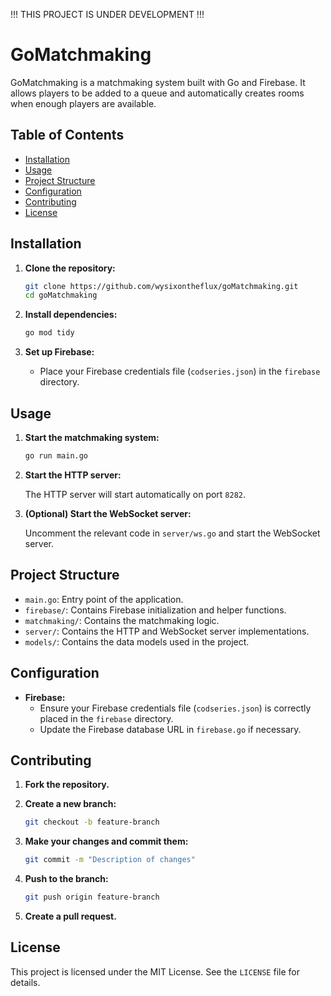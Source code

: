 !!!  THIS PROJECT IS UNDER DEVELOPMENT !!!

# GoMatchmaking

GoMatchmaking is a matchmaking system built with Go and Firebase. It allows players to be added to a queue and automatically creates rooms when enough players are available.

## Table of Contents

- [Installation](#installation)
- [Usage](#usage)
- [Project Structure](#project-structure)
- [Configuration](#configuration)
- [Contributing](#contributing)
- [License](#license)

## Installation

1. **Clone the repository:**

    ```sh
    git clone https://github.com/wysixontheflux/goMatchmaking.git
    cd goMatchmaking
    ```

2. **Install dependencies:**

    ```sh
    go mod tidy
    ```

3. **Set up Firebase:**

    - Place your Firebase credentials file (`codseries.json`) in the `firebase` directory.

## Usage

1. **Start the matchmaking system:**

    ```sh
    go run main.go
    ```

2. **Start the HTTP server:**

   The HTTP server will start automatically on port `8282`.

3. **(Optional) Start the WebSocket server:**

   Uncomment the relevant code in `server/ws.go` and start the WebSocket server.

## Project Structure

- `main.go`: Entry point of the application.
- `firebase/`: Contains Firebase initialization and helper functions.
- `matchmaking/`: Contains the matchmaking logic.
- `server/`: Contains the HTTP and WebSocket server implementations.
- `models/`: Contains the data models used in the project.

## Configuration

- **Firebase:**
    - Ensure your Firebase credentials file (`codseries.json`) is correctly placed in the `firebase` directory.
    - Update the Firebase database URL in `firebase.go` if necessary.

## Contributing

1. **Fork the repository.**
2. **Create a new branch:**

    ```sh
    git checkout -b feature-branch
    ```

3. **Make your changes and commit them:**

    ```sh
    git commit -m "Description of changes"
    ```

4. **Push to the branch:**

    ```sh
    git push origin feature-branch
    ```

5. **Create a pull request.**

## License

This project is licensed under the MIT License. See the `LICENSE` file for details.